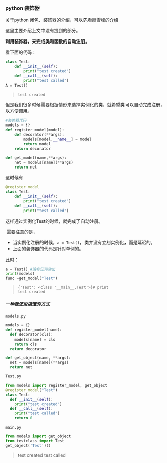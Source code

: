 ### python 装饰器

关于python 闭包、装饰器的介绍，可以先看廖雪峰的[介绍](https://www.liaoxuefeng.com/wiki/0014316089557264a6b348958f449949df42a6d3a2e542c000/0014318435599930270c0381a3b44db991cd6d858064ac0000)

这里主要介绍上文中没有提到的部分。

**利用装饰器，来完成类和函数的自动注册。**

看下面的代码：

```python
class Test:
    def __init__(self):
        print("test created")
    def __call__(self):
        print("test called")
A = Test()
```

>```
>test created
>```

但是我们很多时候需要根据情形来选择实例化的类，就希望类可以自动完成注册，以方便调用。

```python
#装饰器代码
models = {}
def register_model(model):
    def decorator(**args):
        models[model.__name__] = model
        return model
    return decorator

def get_model(name,**args):
    net = models[name](**args)
    return net
```

这时候有

```python
@register_model
class Test:
    def __init__(self):
        print("test created")
    def __call__(self):
        print("test called")
```

这样通过实例化Test的时候，就完成了自动注册。

​    需要注意的是，

- 当实例化注册的时候，`a = Test()`，类并没有立刻实例化，而是延迟的。
- 上面的装饰器的代码是针对单例的。

此时：

```python
a = Test() #没有任何输出
print(models)
func =get_model("Test")
```

> ```
> {'Test': <class '__main__.Test'>}# print
> test created
> ```

#####  一种我还没搞懂的方式

`models.py`

```python
models = {}
def register_model(name):
  def decorator(cls):
    models[name] = cls
    return cls
  return decorator

def get_object(name, **args):
  net = models[name](**args)
  return net
```

`Test.py`

```python
from models import register_model, get_object
@register_model("Test")
class Test:
  def __init__(self):
    print("test created")
  def __call__(self):
    print("test called")
    return 0
```

`main.py`

```python
from models import get_object
from testclass import Test
get_object('Test')()
```

> test created
> test called